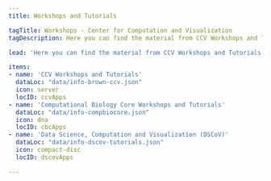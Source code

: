 ```yaml
---
title: Workshops and Tutorials

tagTitle: Workshops - Center for Computation and Visualization
tagDescription: Here you can find the material from CCV Workshops and Tutorials.

lead: 'Here you can find the material from CCV Workshops and Tutorials.'

items:
- name: 'CCV Workshops and Tutorials'
  dataLoc: "data/info-brown-ccv.json"
  icon: server
  locID: ccvApps
- name: 'Computational Biology Core Workshops and Tutorials'
  dataLoc: "data/info-compbiocore.json"
  icon: dna
  locID: cbcApps
- name: 'Data Science, Computation and Visualization (DSCoV)'
  dataLoc: "data/info-dscov-tutorials.json"
  icon: compact-disc
  locID: dscovApps

---
```

